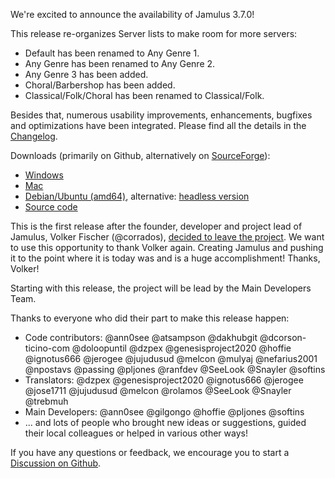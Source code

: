 We're excited to announce the availability of Jamulus 3.7.0!

This release re-organizes Server lists to make room for more servers:
- Default has been renamed to Any Genre 1.
- Any Genre has been renamed to Any Genre 2.
- Any Genre 3 has been added.
- Choral/Barbershop has been added.
- Classical/Folk/Choral has been renamed to Classical/Folk.

Besides that, numerous usability improvements, enhancements, bugfixes and optimizations have been integrated.
Please find all the details in the [Changelog](https://github.com/jamulussoftware/jamulus/releases/tag/r3_7_0).

Downloads (primarily on Github, alternatively on [SourceForge](https://sourceforge.net/projects/llcon/files/latest/download)):
- [Windows](https://github.com/jamulussoftware/jamulus/releases/download/r3_7_0/jamulus_3.7.0_win.exe)
- [Mac](https://github.com/jamulussoftware/jamulus/releases/download/r3_7_0/jamulus_3.7.0_mac.dmg)
- [Debian/Ubuntu (amd64)](https://github.com/jamulussoftware/jamulus/releases/download/r3_7_0/jamulus_3.7.0_ubuntu_amd64.deb), alternative: [headless version](https://github.com/jamulussoftware/jamulus/releases/download/r3_7_0/jamulus_headless_3.7.0_ubuntu_amd64.deb)
- [Source code](https://github.com/jamulussoftware/jamulus/archive/r3_7_0.tar.gz)

This is the first release after the founder, developer and project lead of Jamulus, Volker Fischer (@corrados), [decided to leave the project](https://github.com/jamulussoftware/jamulus/discussions/928).
We want to use this opportunity to thank Volker again. Creating Jamulus and pushing it to the point where it is today was and is a huge accomplishment! Thanks, Volker!

Starting with this release, the project will be lead by the Main Developers Team.

Thanks to everyone who did their part to make this release happen:
- Code contributors: @ann0see @atsampson @dakhubgit @dcorson-ticino-com @doloopuntil @dzpex @genesisproject2020 @hoffie @ignotus666 @jerogee @jujudusud @melcon @mulyaj @nefarius2001 @npostavs @passing @pljones @ranfdev @SeeLook @Snayler @softins
- Translators: @dzpex @genesisproject2020 @ignotus666 @jerogee @jose1711 @jujudusud @melcon @rolamos @SeeLook @Snayler @trebmuh
- Main Developers: @ann0see @gilgongo @hoffie @pljones @softins
- ... and lots of people who brought new ideas or suggestions, guided their local colleagues or helped in various other ways!


If you have any questions or feedback, we encourage you to start a [Discussion on Github](https://github.com/jamulussoftware/jamulus/discussions/new).
